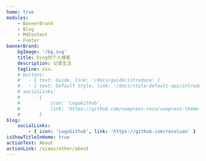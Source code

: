 ```yaml
---
home: true
modules:
    - BannerBrand
    - Blog
    - MdContent
    - Footer
bannerBrand:
    bgImage: '/bg.svg'
    title: Ding的个人博客
    description: 记录生活
    tagline: xxx。
    # buttons:
    #   - { text: Guide, link: '/docs/guide/introduce' }
    #   - { text: Default Style, link: '/docs/style-default-api/introduce', type: 'plain' }
    # socialLinks:
    #     - {
    #           icon: 'LogoGithub',
    #           link: 'https://github.com/vuepress-reco/vuepress-theme-reco',
    #       }
blog:
    socialLinks:
        - { icon: 'LogoGithub', link: 'https://github.com/recoluan' }
isShowTitleInHome: true
actionText: About
actionLink: /views/other/about
---
```

